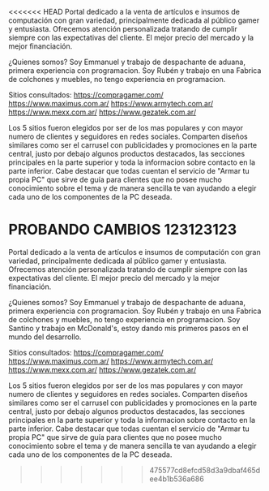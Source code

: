 <<<<<<< HEAD
Portal dedicado a la venta de artículos e insumos de computación con gran variedad, principalmente dedicada al público gamer y entusiasta. Ofrecemos atención personalizada tratando de cumplir siempre con las expectativas del cliente. El mejor precio del mercado y la mejor financiación.

¿Quienes somos? 
Soy Emmanuel y trabajo de despachante de aduana, primera experiencia con programacion.
Soy Rubén y trabajo en una Fabrica de colchones y muebles, no tengo experiencia en programacion.

Sitios consultados:
https://compragamer.com/
https://www.maximus.com.ar/
https://www.armytech.com.ar/
https://www.mexx.com.ar/
https://www.gezatek.com.ar/

Los 5 sitios fueron elegidos por ser de los mas populares y con mayor numero de clientes y seguidores en redes sociales. Comparten diseños similares como ser el carrusel con publicidades y promociones en la parte central, justo por debajo algunos productos destacados, las secciones principales en la parte superior y toda la informacion sobre contacto en la parte inferior.
Cabe destacar que todas cuentan el servicio de "Armar tu propia PC" que sirve de guía para clientes que no posee mucho conocimiento sobre el tema y de manera sencilla te van ayudando a elegir cada uno de los componentes de la PC deseada.


PROBANDO CAMBIOS 123123123
=======
Portal dedicado a la venta de artículos e insumos de computación con gran variedad, principalmente dedicada al público gamer y entusiasta. Ofrecemos atención personalizada tratando de cumplir siempre con las expectativas del cliente. El mejor precio del mercado y la mejor financiación.

¿Quienes somos? 
Soy Emmanuel y trabajo de despachante de aduana, primera experiencia con programacion.
Soy Rubén y trabajo en una Fabrica de colchones y muebles, no tengo experiencia en programacion.
Soy Santino y trabajo en McDonald's, estoy dando mis primeros pasos en el mundo del desarrollo.  

Sitios consultados:
https://compragamer.com/
https://www.maximus.com.ar/
https://www.armytech.com.ar/
https://www.mexx.com.ar/
https://www.gezatek.com.ar/

Los 5 sitios fueron elegidos por ser de los mas populares y con mayor numero de clientes y seguidores en redes sociales. Comparten diseños similares como ser el carrusel con publicidades y promociones en la parte central, justo por debajo algunos productos destacados, las secciones principales en la parte superior y toda la informacion sobre contacto en la parte inferior.
Cabe destacar que todas cuentan el servicio de "Armar tu propia PC" que sirve de guía para clientes que no posee mucho conocimiento sobre el tema y de manera sencilla te van ayudando a elegir cada uno de los componentes de la PC deseada.
>>>>>>> 475577cd8efcd58d3a9dbaf465dee4b1b536a686
